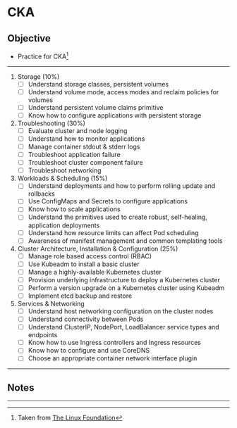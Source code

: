 # CKA

## Objective
* Practice for CKA[^cka]

---

1. Storage (10%)
	- [ ] Understand storage classes, persistent volumes
	- [ ] Understand volume mode, access modes and reclaim policies for volumes
	- [ ] Understand persistent volume claims primitive
	- [ ] Know how to configure applications with persistent storage

2. Troubleshooting (30%)
	- [ ] Evaluate cluster and node logging
	- [ ] Understand how to monitor applications
	- [ ] Manage container stdout & stderr logs
	- [ ] Troubleshoot application failure
	- [ ] Troubleshoot cluster component failure
	- [ ] Troubleshoot networking 

3. Workloads & Scheduling (15%)
	- [ ] Understand deployments and how to perform rolling update and rollbacks
	- [ ] Use ConfigMaps and Secrets to configure applications
	- [ ] Know how to scale applications
	- [ ] Understand the primitives used to create robust, self-healing, application deployments
	- [ ] Understand how resource limits can affect Pod scheduling
	- [ ] Awareness of manifest management and common templating tools 

4. Cluster Architecture, Installation & Configuration (25%)
	- [ ] Manage role based access control (RBAC)
	- [ ] Use Kubeadm to install a basic cluster
	- [ ] Manage a highly-available Kubernetes cluster
	- [ ] Provision underlying infrastructure to deploy a Kubernetes cluster
	- [ ] Perform a version upgrade on a Kubernetes cluster using Kubeadm
	- [ ] Implement etcd backup and restore

5. Services & Networking
	- [ ] Understand host networking configuration on the cluster nodes
	- [ ] Understand connectivity between Pods
	- [ ] Understand ClusterIP, NodePort, LoadBalancer service types and endpoints
	- [ ] Know how to use Ingress controllers and Ingress resources
	- [ ] Know how to configure and use CoreDNS
	- [ ] Choose an appropriate container network interface plugin

---

## Notes

---
[^cka]: Taken from [The Linux Foundation](https://training.linuxfoundation.org/certification/certified-kubernetes-administrator-cka/)
